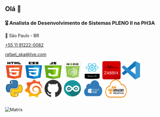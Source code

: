 ## Olá 👋

### 🎖 Analista de Desenvolvimento de Sistemas PLENO II na PH3A
🎯 São Paulo - BR
  <p class="telefone"><a href="https://wa.me/11912220082" target="_blank">+55 11 91222-0082</a></p>
  <p class="email"><a href="mailto:rafael_ska@live.com">rafael_ska@live.com</a></p>

 <div>
  <img align="center" alt="Rafa-Js" height="60" width="60" src="icones/html.png" alt="" title="HTML">
  <img align="center" alt="Rafa-Js" height="60" width="60" src="icones/css.png" alt="" title="CSS">
  <img align="center" alt="Rafa-Js" height="60" width="60" src="icones/js.png" alt="" title="JavaScript">
  <img align="center" alt="Rafa-Js" height="60" width="60" src="icones/nodejs.png" alt="" title="NodeJS">
  <img align="center" alt="Rafa-Js" height="60" width="60" align="center" alt="Rafa-Js" height="30" width="40" src="icones/react.png" alt="" title="React">
  <img align="center" alt="Rafa-Js" height="60" width="60" src="icones/zabbix.png" alt="" title="Zabbix">
  <img align="center" alt="Rafa-Js" height="60" width="60" src="icones/vscode.png" alt="" title="VSCode">
  <img align="center" alt="Rafa-Js" height="60" width="60" src="icones/python.png" alt="" title="Python">
  <img align="center" alt="Rafa-Js" height="60" width="60" src="icones/grafana.png" alt="" title="Grafana">
  <img align="center" alt="Rafa-Js" height="60" width="60" src="icones/github.png" alt="" title="Github">
  <img align="center" alt="Rafa-Js" height="60" width="60" src="icones/arduino.png" alt="" title="Arduino">
  <img align="center" alt="Rafa-Js" height="60" width="70" src="icones/azure.png" alt="" title="Azure">
  <img align="center" alt="Rafa-Js" height="60" width="70" src="icones/aws.png" alt="" title="AWS">
</div>

##

<div>
  <img align="center" alt="Matrix" src="icones/matrix.gif" alt="" title="Matrix">
</div>

